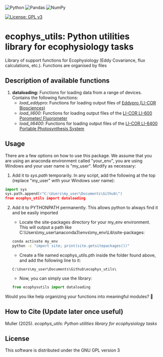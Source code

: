 ![Python](https://img.shields.io/badge/python-3670A0?style=for-the-badge&logo=python&logoColor=ffdd54)
![Pandas](https://img.shields.io/badge/pandas-%23150458.svg?style=for-the-badge&logo=pandas&logoColor=white)
![NumPy](https://img.shields.io/badge/numpy-%23013243.svg?style=for-the-badge&logo=numpy&logoColor=white)


[![License: GPL v3](https://img.shields.io/badge/License-GPLv3-blue.svg)](https://www.gnu.org/licenses/gpl-3.0)

# ecophys_utils: Python utilities library for ecophysiology tasks

Library of support functions for Ecophysiology (Eddy Covariance, flux calculations, etc.). Functions are organised by files

## Description of available functions

1. **dataloading:** Functions for loading data from a range of devices. Contains the following functions:
    - _load_eddypro_: Functions for loading output files of [Eddypro (LI-COR Biosciences)](https://www.licor.com/support/EddyPro/software.html)
	- _load_li600_: Functions for loading output files of the [LI-COR LI-600 Porometer/ Fluorometer](https://www.licor.com/products/LI-600)
	- _load_li6400_: Functions for loading output files of the [LI-COR LI-6400 Portable Photosynthesis System](https://www.licor.com/support/LI-6400/topics/system-description.html)
	
## Usage

There are a few options on how to use this package. We assume that you are using an anaconda environment called "your_env", you are using Windows and your user name is "my_user". Modify as necessary:

1. Add it to _sys.path_ temporarily. In any script, add the following at the top (replace "my_user" with your Windows user name):

```python
import sys
sys.path.append(r"C:\Users\my_user\Documents\Github\")
from ecophys_utils import dataloading
```

2. Add it to PYTHONPATH permanently. This allows python to always find it and be easily imported
    - Locate the site-packages directory for your my_env environment. This will output a path like C:\Users\my_user\anaconda3\envs\my_env\Lib\site-packages\:
    ```bash
    conda activate my_env
    python -c "import site; print(site.getsitepackages())"
    ```

    - Create a file named ecophys_utils.pth inside the folder found above, and add the following line to it:
	
    ```
    C:\Users\my_user\Documents\Github\ecophys_utils\
    ```

    - Now, you can simply use the library:

    ```python
    from ecophysutils import dataloading
    ```

Would you like help organizing your functions into meaningful modules? 🚀

## How to Cite (Update later once useful)

Muller (2025). *ecophys_utils: Python utilities library for ecophysiology tasks*

## License

This software is distributed under the GNU GPL version 3


